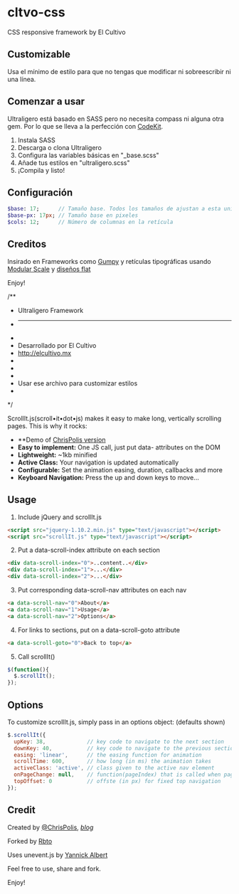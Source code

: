 cltvo-css
=========

CSS responsive framework by El Cultivo

## Customizable

Usa el mínimo de estilo para que no tengas que modificar ni sobreescribir ni una línea.

## Comenzar a usar

Ultraligero está basado en SASS pero no necesita compass ni alguna otra gem. Por lo que se lleva a la perfección con [CodeKit](https://incident57.com/codekit/).

1. Instala SASS
2. Descarga o clona Ultraligero
3. Configura las variables básicas en "_base.scss"
4. Añade tus estilos en "ultraligero.scss"
5. ¡Compila y listo!

## Configuración
```SASS
$base: 17;		// Tamaño base. Todos los tamaños de ajustan a esta unidad.
$base-px: 17px;	// Tamaño base en pixeles
$cols: 12;		// Número de columnas en la retícula
```

## Creditos
Insirado en Frameworks como [Gumpy](http://gumbyframework.com/) y retículas tipográficas usando [Modular Scale](http://modularscale.com/) y [diseños flat](http://fltdsgn.com/)

Enjoy!

/**
* Ultraligero Framework
* ---------------------
*
* Desarrollado por El Cultivo
* http://elcultivo.mx
*
*
*
* Usar ese archivo para customizar estilos
* 
*/

ScrollIt.js(scroll•it•dot•js) makes it easy to make long, vertically scrolling pages. This is why it rocks:

- **Demo of [ChrisPolis version](http://bytemuse.com/scrollIt.js)
- **Easy to implement:** One JS call, just put data- attributes on the DOM
- **Lightweight:** ~1kb minified
- **Active Class:** Your navigation is updated automatically
- **Configurable:** Set the animation easing, duration, callbacks and more
- **Keyboard Navigation:** Press the up and down keys to move...

## Usage

1. Include jQuery and scrollIt.js
```html
<script src="jquery-1.10.2.min.js" type="text/javascript"></script>
<script src="scrollIt.js" type="text/javascript"></script>
```

2. Put a data-scroll-index attribute on each section
```html
<div data-scroll-index="0">..content..</div>
<div data-scroll-index="1">...</div>
<div data-scroll-index="2">...</div>
```

3. Put corresponding data-scroll-nav attributes on each nav 
```html
<a data-scroll-nav="0">About</a>
<a data-scroll-nav="1">Usage</a>
<a data-scroll-nav="2">Options</a>
```

4. For links to sections, put on a data-scroll-goto attribute
```html
<a data-scroll-goto="0">Back to top</a>
```

5. Call scrollIt()
```JavaScript
$(function(){
  $.scrollIt();
});
```

## Options

To customize scrollIt.js, simply pass in an options object: (defaults shown)

```JavaScript
$.scrollIt({
  upKey: 38,             // key code to navigate to the next section
  downKey: 40,           // key code to navigate to the previous section
  easing: 'linear',      // the easing function for animation
  scrollTime: 600,       // how long (in ms) the animation takes
  activeClass: 'active', // class given to the active nav element
  onPageChange: null,    // function(pageIndex) that is called when page is changed
  topOffset: 0           // offste (in px) for fixed top navigation
});
```

## Credit
Created by [@ChrisPolis](http://twitter.com/chrispolis), *[blog](http://bytemuse.com)*

Forked by [Rbto](https://github.com/cmpolis/scrollIt.js)

Uses unevent.js by [Yannick Albert](https://github.com/yckart/jquery.unevent.js)

Feel free to use, share and fork.

Enjoy!